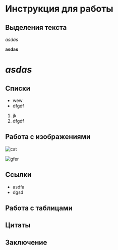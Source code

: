 # Инструкция для работы

## Выделения текста

*asdas*

**asdas**

_**asdas**_
=======


## Списки
* wew
* dfgdf

1. jk
2. dfgdf

## Работа с изображениями

![cat](cat.jpg)

![gfer](паук.jpg)


## Ссылки
* asdfa
* dgsd
## Работа с таблицами

## Цитаты

## Заключение

